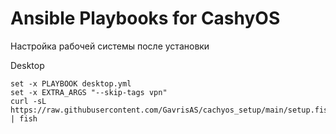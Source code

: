 # Ansible Playbooks for CashyOS
Настройка рабочей системы после установки

Desktop
   ```
   set -x PLAYBOOK desktop.yml
   set -x EXTRA_ARGS "--skip-tags vpn"
   curl -sL https://raw.githubusercontent.com/GavrisAS/cachyos_setup/main/setup.fish | fish
   ```
